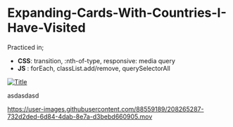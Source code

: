 # Expanding-Cards-With-Countries-I-Have-Visited
Practiced in;
   *  __CSS__: transition, :nth-of-type, responsive: media query
   *  __JS__ : forEach, classList.add/remove, querySelectorAll

[![Title](https://media.giphy.com/media/MJPoZsUcGwoFuqQpab/giphy.gif)](https://media.giphy.com/media/MJPoZsUcGwoFuqQpab/giphy.gif)


asdasdasd



https://user-images.githubusercontent.com/88559189/208265287-732d2ded-6d84-4dab-8e7a-d3bebd660905.mov


